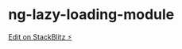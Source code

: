 # ng-lazy-loading-module

[Edit on StackBlitz ⚡️](https://stackblitz.com/edit/ng-lazy-loading-module)